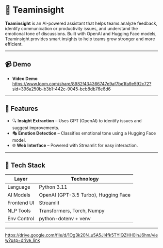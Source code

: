 # 🧠 Teaminsight

**Teaminsight** is an AI-powered assistant that helps teams analyze feedback, identify communication or productivity issues, and understand the emotional tone of discussions. Built with OpenAI and Hugging Face models, Teaminsight provides smart insights to help teams grow stronger and more efficient.

---
## 📹 Demo

- **Video Demo** https://www.loom.com/share/8982f434366747e9af7be1fa9e592c72?sid=396a250b-b3b1-442c-9045-bcb8db76e6d6

---

## 🚀 Features

- 🔍 **Insight Extraction** – Uses GPT (OpenAI) to identify issues and suggest improvements.
- 🎭 **Emotion Detection** – Classifies emotional tone using a Hugging Face model.
- 🌐 **Web Interface** – Powered with Streamlit for easy interaction.

---

## 🧰 Tech Stack

| Layer        | Technology                                  |
|--------------|---------------------------------------------|
| Language     | Python 3.11                                 |
| AI Models    | OpenAI (GPT-3.5 Turbo), Hugging Face        |
| Frontend UI  | Streamlit                                   |
| NLP Tools    | Transformers, Torch, Numpy                  |
| Env Control  | python-dotenv + venv                        |

---
https://drive.google.com/file/d/1Og3k20N_u5A5Jl4fk5TYIQZHH0lnJ6hm/view?usp=drive_link
